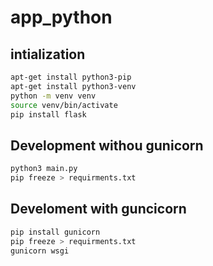 # app_python

## intialization
```bash
apt-get install python3-pip
apt-get install python3-venv
python -m venv venv
source venv/bin/activate
pip install flask
```

## Development withou gunicorn
```bash
python3 main.py
pip freeze > requirments.txt

```

## Develoment with guncicorn
```bash
pip install gunicorn 
pip freeze > requirments.txt
gunicorn wsgi
```